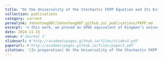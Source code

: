 ```yaml
---
title: "On the Universality of the Stochastic FKPP Equation and Its Extinction Probability"
collection: publications
category: current
permalink: JohnnYang007/JohnnYang007.github.io/_publications/FKPP.md
excerpt: 'n this work, we proved an SPDE equivalent of Kingman’s universality result. In addition, we found an explicit formula for the extinction probability of solutions to the stochastic FKPP equation and the invariant measure of branching-coalescing Brownian motion on metric graphs.'
date: 2024-11-15
venue: #'Journal 1'
slidesurl: #'http://academicpages.github.io/files/slides3.pdf'
paperurl: #'http://academicpages.github.io/files/paper3.pdf'
citation: '[In preparation] On the Universality of the Stochastic FKPP Equation and Its Extinction Probability. Adrian Gonzalez Casanova, Louis Wai-Tong Fan, Johnny Yang (2025+)'
---
```

